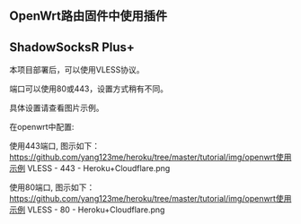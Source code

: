 ## OpenWrt路由固件中使用插件

## ShadowSocksR Plus+

本项目部署后，可以使用VLESS协议。

端口可以使用80或443，设置方式稍有不同。

具体设置请查看图片示例。

在openwrt中配置:

使用443端口,  图示如下：
https://github.com/yang123me/heroku/tree/master/tutorial/img/openwrt使用示例 VLESS - 443 - Heroku+Cloudflare.png

使用80端口,  图示如下：
https://github.com/yang123me/heroku/tree/master/tutorial/img/openwrt使用示例 VLESS - 80 - Heroku+Cloudflare.png
